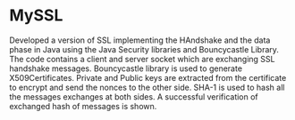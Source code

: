 MySSL
=====

Developed a version of SSL implementing the HAndshake and the data phase in Java using the Java Security libraries and 
Bouncycastle Library.
The code contains a client and server socket which are exchanging SSL handshake messages. 
Bouncycastle library is used to generate X509Certificates. Private and Public keys are extracted from the certificate to encrypt and send the nonces to the other side. SHA-1 is used to hash all the messages exchanges at both sides. A successful verification of exchanged hash of  messages is shown.
